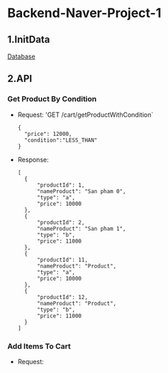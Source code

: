 # Backend-Naver-Project-1
## 1.InitData

[Database](https://github.com/TieuLang/Backend-Naver-Project-1/blob/master/src/main/java/com/example/demo/config/Config.java)

## 2.API

### Get Product By Condition 
- Request: 'GET /cart/getProductWithCondition`
  ```
  {
    "price": 12000,
    "condition":"LESS_THAN"
  }
  ```
- Response:
  ```
  [
    {
        "productId": 1,
        "nameProduct": "San pham 0",
        "type": "a",
        "price": 10000
    },
    {
        "productId": 2,
        "nameProduct": "San pham 1",
        "type": "b",
        "price": 11000
    },
    {
        "productId": 11,
        "nameProduct": "Product",
        "type": "a",
        "price": 10000
    },
    {
        "productId": 12,
        "nameProduct": "Product",
        "type": "b",
        "price": 11000
    }
  ]
  ```
### Add Items To Cart
- Request: 
